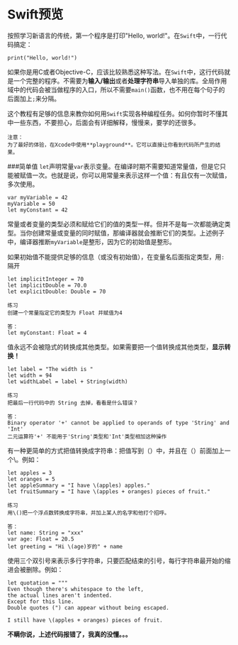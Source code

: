 # Swift预览

按照学习新语言的传统，第一个程序是打印"Hello, world!"。在`Swift`中，一行代码搞定：

`print("Hello, world!")`

如果你是用C或者Objective-C，应该比较熟悉这种写法。在`Swift`中，这行代码就是一个完整的程序。不需要为**输入/输出**或者**处理字符串**导入单独的库。全局作用域中的代码会被当做程序的入口，所以不需要`main()`函数，也不用在每个句子的后面加上`;`来分隔。

这个教程有足够的信息来教你如何用`Swift`实现各种编程任务。如何你暂时不懂其中一些东西，不要担心，后面会有详细解释，慢慢来，要学的还很多。

```
注意：
为了最好的体验，在Xcode中使用**playground**。它可以直接让你看到代码所产生的结果。
```

###简单值
`let`声明常量`var`表示变量。在编译时期不需要知道常量值，但是它只能被赋值一次。也就是说，你可以用常量来表示这样一个值：有且仅有一次赋值，多次使用。

```
var myVariable = 42
myVariable = 50
let myConstant = 42
```

常量或者变量的类型必须和赋给它们的值的类型一样。但并不是每一次都能确定类型。当你创建常量或变量的同时赋值，那编译器就会推断它们的类型。上述例子中，编译器推断`myVariable`是整形，因为它的初始值是整形。

如果初始值不能提供足够的信息（或没有初始值），在变量名后面指定类型，用`:`隔开

```
let implicitInteger = 70
let implicitDouble = 70.0
let explicitDouble: Double = 70
```
```
练习
创建一个常量指定它的类型为 Float 并赋值为4

答：
let myConstant: Float = 4
```

值永远不会被隐式的转换成其他类型。如果需要把一个值转换成其他类型，**显示转换！**

```
let label = "The width is "
let width = 94
let widthLabel = label + String(width)
```

```
练习
把最后一行代码中的 String 去掉，看看是什么错误？

答：
Binary operator '+' cannot be applied to operands of type 'String' and 'Int'
二元运算符'+' 不能用于'String'类型和'Int'类型相加这种操作
```

有一种更简单的方式把值转换成字符串：把值写到（）中，并且在（）前面加上一个\。例如：
```
let apples = 3
let oranges = 5
let appleSummary = "I have \(apples) apples."
let fruitSummary = "I have \(apples + oranges) pieces of fruit."
```

```
练习
用\()把一个浮点数转换成字符串，并加上某人的名字和他打个招呼。

答：
let name: String = "xxx"
var age: Float = 20.5
let greeting = "Hi \(age)岁的" + name
```

使用三个双引号来表示多行字符串，只要匹配结束的引号，每行字符串最开始的缩进会被删除。例如：

```
let quotation = """
Even though there's whitespace to the left,
the actual lines aren't indented.
Except for this line.
Double quotes (") can appear without being escaped.

I still have \(apples + oranges) pieces of fruit.
```
**不瞒你说，上述代码报错了，我真的没懂。。。**



